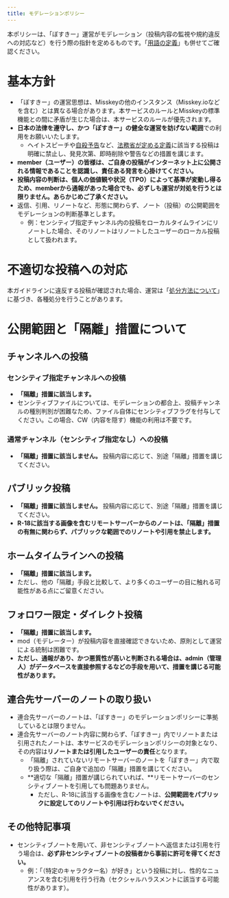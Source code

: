 ```yaml
---
title: モデレーションポリシー
---
```


本ポリシーは、「ぼすきー」運営がモデレーション（投稿内容の監視や規約違反への対応など）を行う際の指針を定めるものです。「[用語の定義](/rules/00-word-definition/)」も併せてご確認ください。

# 基本方針

- 「ぼすきー」の運営思想は、Misskeyの他のインスタンス（Misskey.ioなどを含む）とは異なる場合があります。本サービスのルールとMisskeyの標準機能との間に矛盾が生じた場合は、本サービスのルールが優先されます。
- **日本の法律を遵守し、かつ「ぼすきー」の健全な運営を妨げない範囲**での利用をお願いいたします。
    - ヘイトスピーチや[自殺予告](https://www.telesa.or.jp/consortium/suicide/)など、[法務省が定める定義](https://www.moj.go.jp/JINKEN/jinken04_00108.html)に該当する投稿は明確に禁止し、発見次第、即時削除や警告などの措置を講じます。
- **member（ユーザー）の皆様は、ご自身の投稿がインターネット上に公開される情報であることを認識し、責任ある発言を心掛けてください。**
- **投稿内容の判断は、個人の価値観や状況（TPO）によって基準が変動し得るため、memberから通報があった場合でも、必ずしも運営が対処を行うとは限りません。あらかじめご了承ください。**
- 返信、引用、リノートなど、形態に関わらず、ノート（投稿）の公開範囲をモデレーションの判断基準とします。
    - 例：センシティブ指定チャンネル内の投稿をローカルタイムラインにリノートした場合、そのリノートはリノートしたユーザーのローカル投稿として扱われます。

# 不適切な投稿への対応
本ガイドラインに違反する投稿が確認された場合、運営は「[処分方法について](/rules/03-disposal-methods/)」に基づき、各種処分を行うことがあります。

# 公開範囲と「隔離」措置について

## チャンネルへの投稿

### センシティブ指定チャンネルへの投稿
- **「隔離」措置に該当します。**
- センシティブファイルについては、モデレーションの都合上、投稿チャンネルの種別判別が困難なため、ファイル自体にセンシティブフラグを付与してください。この場合、CW（内容を隠す）機能の利用は不要です。

### 通常チャンネル（センシティブ指定なし）への投稿
- **「隔離」措置に該当しません。** 投稿内容に応じて、別途「隔離」措置を講じてください。

## パブリック投稿
- **「隔離」措置に該当しません。** 投稿内容に応じて、別途「隔離」措置を講じてください。
- **R-18に該当する画像を含むリモートサーバーからのノートは、「隔離」措置の有無に関わらず、パブリックな範囲でのリノートや引用を禁止します。**

## ホームタイムラインへの投稿
- **「隔離」措置に該当します。**
- ただし、他の「隔離」手段と比較して、より多くのユーザーの目に触れる可能性がある点にご留意ください。

## フォロワー限定・ダイレクト投稿
- **「隔離」措置に該当します。**
- mod（モデレーター）が投稿内容を直接確認できないため、原則として運営による統制は困難です。
- **ただし、通報があり、かつ悪質性が高いと判断される場合は、admin（管理人）がデータベースを直接参照するなどの手段を用いて、措置を講じる可能性があります。**

## 連合先サーバーのノートの取り扱い
- 連合先サーバーのノートは、「ぼすきー」のモデレーションポリシーに準拠しているとは限りません。
- 連合先サーバーのノート内容に関わらず、「ぼすきー」内でリノートまたは引用されたノートは、本サービスのモデレーションポリシーの対象となり、その内容は**リノートまたは引用したユーザーの責任**となります。
    - 「隔離」されていないリモートサーバーのノートを「ぼすきー」内で取り扱う際は、ご自身で追加の「隔離」措置を講じてください。
    - **適切な「隔離」措置が講じられていれば、**リモートサーバーのセンシティブノートを引用しても問題ありません。
        - ただし、R-18に該当する画像を含むノートは、**公開範囲をパブリックに設定してのリノートや引用は行わないでください。**

## その他特記事項
- センシティブノートを用いて、非センシティブノートへ返信または引用を行う場合は、**必ず非センシティブノートの投稿者から事前に許可を得てください。**
    - 例：「（特定のキャラクター名）が好き」という投稿に対し、性的なニュアンスを含む引用を行う行為（セクシャルハラスメントに該当する可能性があります）。
